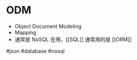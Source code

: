 # ODM
- Object Document Modeling
- Mapping
- 通常是 NoSQL 在用，[[SQL]] 通常用的是 [[ORM]]

#json #database #nosql